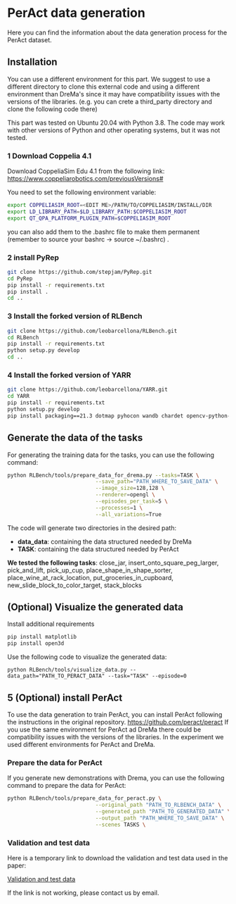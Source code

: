 
# PerAct data generation
Here you can find the information about the data generation process for the PerAct dataset.

## Installation
You can use a different environment for this part. We suggest to use a different directory to clone this external code and using a different environment than DreMa's since it may have compatibility issues with the versions of the libraries.
(e.g. you can crete a third_party directory and clone the following code there)

This part was tested on Ubuntu 20.04 with Python 3.8. The code may work with other versions of Python and other operating systems, but it was not tested.

### 1 Download Coppelia 4.1

Download CoppeliaSim Edu 4.1 from the following link: https://www.coppeliarobotics.com/previousVersions#

You need to set the following environment variable:
```bash
export COPPELIASIM_ROOT=<EDIT ME>/PATH/TO/COPPELIASIM/INSTALL/DIR
export LD_LIBRARY_PATH=$LD_LIBRARY_PATH:$COPPELIASIM_ROOT
export QT_QPA_PLATFORM_PLUGIN_PATH=$COPPELIASIM_ROOT
```
you can also add them to the .bashrc file to make them permanent (remember to source your bashrc -> source ~/.bashrc) .

### 2 install PyRep

```bash
git clone https://github.com/stepjam/PyRep.git
cd PyRep
pip install -r requirements.txt
pip install .
cd ..
```

### 3 Install the forked version of RLBench

```bash
git clone https://github.com/leobarcellona/RLBench.git
cd RLBench
pip install -r requirements.txt
python setup.py develop
cd ..
```

### 4 Install the forked version of YARR

```bash
git clone https://github.com/leobarcellona/YARR.git
cd YARR
pip install -r requirements.txt
python setup.py develop
pip install packaging==21.3 dotmap pyhocon wandb chardet opencv-python-headless gpustat ipdb visdom sentencepiece termcolor
```

## Generate the data of the tasks
For generating the training data for the tasks, you can use the following command:
```bash
python RLBench/tools/prepare_data_for_drema.py --tasks=TASK \
                            --save_path="PATH_WHERE_TO_SAVE_DATA" \
                            --image_size=128,128 \
                            --renderer=opengl \
                            --episodes_per_task=5 \
                            --processes=1 \
                            --all_variations=True

```

The code will generate two directories in the desired path:
- <b>data_data</b>: containing the data structured needed by DreMa
- <b>TASK</b>: containing the data structured needed by PerAct

<b>We tested the following tasks</b>: close_jar, insert_onto_square_peg_larger, pick_and_lift, pick_up_cup, place_shape_in_shape_sorter,
place_wine_at_rack_location, put_groceries_in_cupboard, new_slide_block_to_color_target, stack_blocks

## (Optional) Visualize the generated data

Install additional requirements
```bash
pip install matplotlib
pip install open3d
```
Use the following code to visualize the generated data:
```commandline
python RLBench/tools/visualize_data.py --data_path="PATH_TO_PERACT_DATA" --task="TASK" --episode=0
```

## 5 (Optional) install PerAct

To use the data generation to train PerAct, you can install PerAct following the instructions in the original repository.
https://github.com/peract/peract
If you use the same environment for PerAct ad DreMa there could be compatibility issues with the versions of the libraries.
In the experiment we used different environments for PerAct and DreMa.

### Prepare the data for PerAct
If you generate new demonstrations with Drema, you can use the following command to prepare the data for PerAct:
```bash
python RLBench/tools/prepare_data_for_peract.py \
                            --original_path "PATH_TO_RLBENCH_DATA" \
                            --generated_path "PATH_TO_GENERATED_DATA" \
                            --output_path "PATH_WHERE_TO_SAVE_DATA" \
                            --scenes TASKS \
```

### Validation and test data
Here is a temporary link to download the validation and test data used in the paper:

[Validation and test data](https://amsuni-my.sharepoint.com/:f:/g/personal/l_barcellona_uva_nl/Et9um-8BkAFHsdl9JqVrSFoB5EMBQ1tAAYPv4eSnUK4fSA?e=vH6sqv)

If the link is not working, please contact us by email.
